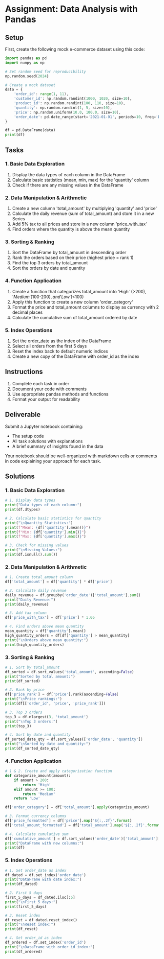 # Assignment: Data Analysis with Pandas

## Setup

First, create the following mock e-commerce dataset using this code:

```python
import pandas as pd
import numpy as np

# Set random seed for reproducibility
np.random.seed(2024)

# Create a mock dataset
data = {
    'order_id': range(1, 11),
    'customer_id': np.random.randint(1000, 1020, size=10),
    'product_id': np.random.randint(100, 110, size=10),
    'quantity': np.random.randint(1, 5, size=10),
    'price': np.random.uniform(10.0, 100.0, size=10),
    'order_date': pd.date_range(start='2021-01-01', periods=10, freq='D')
}

df = pd.DataFrame(data)
print(df)
```

## Tasks

### 1. Basic Data Exploration

1. Display the data types of each column in the DataFrame
2. Calculate basic statistics (mean, min, max) for the 'quantity' column
3. Check if there are any missing values in the DataFrame

### 2. Data Manipulation & Arithmetic

1. Create a new column 'total_amount' by multiplying 'quantity' and 'price'
2. Calculate the daily revenue (sum of total_amount) and store it in a new Series
3. Add 5% tax to all prices and store in a new column 'price_with_tax'
4. Find orders where the quantity is above the mean quantity

### 3. Sorting & Ranking

1. Sort the DataFrame by total_amount in descending order
2. Rank the orders based on their price (highest price = rank 1)
3. Find the top 3 orders by total_amount
4. Sort the orders by date and quantity

### 4. Function Application

1. Create a function that categorizes total_amount into 'High' (>$200), 'Medium' ($100-$200), and 'Low' (<$100)
2. Apply this function to create a new column 'order_category'
3. Format the price and total_amount columns to display as currency with 2 decimal places
4. Calculate the cumulative sum of total_amount ordered by date

### 5. Index Operations

1. Set the order_date as the index of the DataFrame
2. Select all orders from the first 5 days
3. Reset the index back to default numeric indices
4. Create a new copy of the DataFrame with order_id as the index

## Instructions

1. Complete each task in order
2. Document your code with comments
3. Use appropriate pandas methods and functions
4. Format your output for readability

## Deliverable

Submit a Jupyter notebook containing:

- The setup code
- All task solutions with explanations
- A brief summary of insights found in the data

Your notebook should be well-organized with markdown cells or comments in code explaining your approach for each task.

## Solutions

### 1. Basic Data Exploration

```python
# 1. Display data types
print("Data types of each column:")
print(df.dtypes)

# 2. Calculate basic statistics for quantity
print("\nQuantity Statistics:")
print(f"Mean: {df['quantity'].mean()}")
print(f"Min: {df['quantity'].min()}")
print(f"Max: {df['quantity'].max()}")

# 3. Check for missing values
print("\nMissing Values:")
print(df.isnull().sum())
```

### 2. Data Manipulation & Arithmetic

```python
# 1. Create total_amount column
df['total_amount'] = df['quantity'] * df['price']

# 2. Calculate daily revenue
daily_revenue = df.groupby('order_date')['total_amount'].sum()
print("Daily Revenue:")
print(daily_revenue)

# 3. Add tax column
df['price_with_tax'] = df['price'] * 1.05

# 4. Find orders above mean quantity
mean_quantity = df['quantity'].mean()
high_quantity_orders = df[df['quantity'] > mean_quantity]
print("\nOrders above mean quantity:")
print(high_quantity_orders)
```

### 3. Sorting & Ranking

```python
# 1. Sort by total_amount
df_sorted = df.sort_values('total_amount', ascending=False)
print("Sorted by total amount:")
print(df_sorted)

# 2. Rank by price
df['price_rank'] = df['price'].rank(ascending=False)
print("\nPrice rankings:")
print(df[['order_id', 'price', 'price_rank']])

# 3. Top 3 orders
top_3 = df.nlargest(3, 'total_amount')
print("\nTop 3 orders:")
print(top_3)

# 4. Sort by date and quantity
df_sorted_date_qty = df.sort_values(['order_date', 'quantity'])
print("\nSorted by date and quantity:")
print(df_sorted_date_qty)
```

### 4. Function Application

```python
# 1 & 2. Create and apply categorization function
def categorize_amount(amount):
    if amount > 200:
        return 'High'
    elif amount >= 100:
        return 'Medium'
    return 'Low'

df['order_category'] = df['total_amount'].apply(categorize_amount)

# 3. Format currency columns
df['price_formatted'] = df['price'].map('${:,.2f}'.format)
df['total_amount_formatted'] = df['total_amount'].map('${:,.2f}'.format)

# 4. Calculate cumulative sum
df['cumulative_amount'] = df.sort_values('order_date')['total_amount'].cumsum()
print("DataFrame with new columns:")
print(df)
```

### 5. Index Operations

```python
# 1. Set order_date as index
df_dated = df.set_index('order_date')
print("DataFrame with date index:")
print(df_dated)

# 2. First 5 days
first_5_days = df_dated.iloc[:5]
print("\nFirst 5 days:")
print(first_5_days)

# 3. Reset index
df_reset = df_dated.reset_index()
print("\nReset index:")
print(df_reset)

# 4. Set order_id as index
df_ordered = df.set_index('order_id')
print("\nDataFrame with order_id index:")
print(df_ordered)
```
